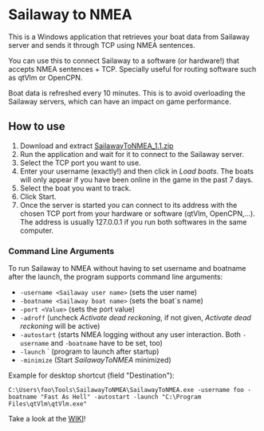 # Sailaway to NMEA

This is a Windows application that retrieves your boat data from Sailaway server and sends it through TCP using NMEA sentences.

You can use this to connect Sailaway to a software (or hardware!) that accepts NMEA sentences + TCP. Specially useful for routing software such as qtVlm or OpenCPN.

Boat data is refreshed every 10 minutes. This is to avoid overloading the Sailaway servers, which can have an impact on game performance.

## How to use

1. Download and extract [SailawayToNMEA_1.1.zip](https://github.com/expilu/sailaway-api-to-nmea/releases/download/v1.1/SailawayToNMEA_1.1.zip)
2. Run the application and wait for it to connect to the Sailaway server.
3. Select the TCP port you want to use.
4. Enter your username (exactly!) and then click in _Load boats_. The boats will only appear if you have been online in the game in the past 7 days.
5. Select the boat you want to track.
6. Click Start.
7. Once the server is started you can connect to its address with the chosen TCP port from your hardware or software (qtVlm, OpenCPN,...). The address is usually 127.0.0.1 if you run both softwares in the same computer.

### Command Line Arguments

To run Sailaway to NMEA without having to set username and boatname after the launch, the program supports command line arguments:

- `-username <Sailaway user name>` (sets the user name)
- `-boatname <Sailaway boat name>` (sets the boat´s name)
- `-port <Value>` (sets the port value)
- `-adroff` (uncheck *Activate dead reckoning*, if not given, *Activate dead reckoning* will be active)
- `-autostart` (starts NMEA logging without any user interaction. Both `-username` and `-boatname` have to be set, too)
- `-launch` <Path to executable>` (program to launch after startup)
- `-minimize` (Start *SailawayToNMEA* minimized)

Example for desktop shortcut (field "Destination"):

`C:\Users\foo\Tools\SailawayToNMEA\SailawayToNMEA.exe -username foo -boatname "Fast As Hell" -autostart -launch "C:\Program Files\qtVlm\qtVlm.exe"`

Take a look at the [WIKI](https://github.com/expilu/sailaway-api-to-nmea/wiki)!
